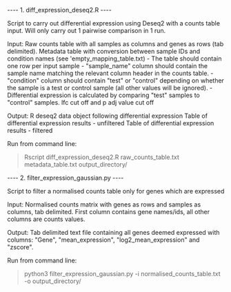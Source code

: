 
---- 1. diff_expression_deseq2.R ---- 

Script to carry out differential expression using Deseq2 with a counts table input. Will only carry out
1 pairwise comparison in 1 run.

Input: Raw counts table with all samples as columns and genes as rows (tab delimited).
        Metadata table with conversion between sample IDs and condition names (see 'empty_mapping_table.txt)
           - The table should contain one row per input sample
           - "sample_name" column should contain the sample name matching the relevant column header in the counts table.
           - "condition" column should contain "test" or "control"  depending on whether the sample is a test or control sample (all other values will be ignored). 
           - Differential expression is calculated by comparing "test" samples to "control" samples.
        lfc cut off and p adj value cut off

Output: R deseq2 data object following differential expression
        Table of differential expression results - unfiltered
        Table of differential expression results - filtered

Run from command line:

> Rscript diff_expression_deseq2.R raw_counts_table.txt metadata_table.txt output_directory/

---- 2. filter_expression_gaussian.py ---- 

Script to filter a normalised counts table only for genes which are expressed

Input: Normalised counts matrix with genes as rows and samples as columns, tab delimited. First column contains gene names/ids, all other columns are counts values.

Output: Tab delimited text file containing all genes deemed expressed with columns: "Gene", "mean_expression", "log2_mean_expression" and "zscore".

Run from command line:

> python3 filter_expression_gaussian.py -i normalised_counts_table.txt -o output_directory/